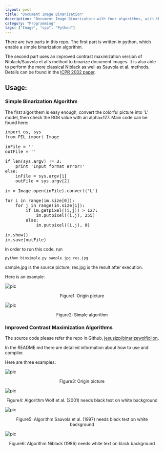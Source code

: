 ```yaml
---
layout: post
title: "Document Image Binarization"
description: "Document Image Binarization with four algorithms, with the help from Christian Wolf, who invents the improved contrast maximization algorithem to binarize document images."
category: "Programming"
tags: ["Image", "cpp", "Python"]
---
```


There are two parts in this repo. The first part is written in python, which enable a simple binarization algorithm.

The second part uses an improved contrast maximization version of Niblack/Sauvola et al's method to binarize document images. It is also able to perform the more classical Niblack as well as Sauvola et al. methods. Details can be found in the [ICPR 2002 paper](http://liris.cnrs.fr/christian.wolf/publications/index.html#icpr2002v).

## Usage:

### Simple Binarization Algorithm

The first algorithem is easy enough, convert the colorful picture into 'L' model, then check the RGB value with an alpha=127. Main code can be found here:

<pre class="prettyprint linenums">
import os, sys
from PIL import Image

inFile = ''
outFile = ''

if len(sys.argv) != 3:
	print 'Input format error!'
else:
	inFile = sys.argv[1]
	outFile = sys.argv[2]

im = Image.open(inFile).convert('L')

for i in range(im.size[0]):
	for j in range(im.size[1]):
		if im.getpixel((i,j)) &gt; 127:
			im.putpixel((i,j), 255)
		else:
			im.putpixel((i,j), 0)

im.show()
im.save(outFile)
</pre>

In order to run this code, run

	python binsimple.py sample.jpg res.jpg

sample.jpg is the source picture, res.jpg is the result after execution.

Here is an example:

![pic](http://media-cache-ec0.pinimg.com/736x/d1/c2/3b/d1c23b9f6216c3c65a03eb29ef899ccc.jpg)

<center>Figure1: Origin picture</center>

![pic](http://media-cache-ec0.pinimg.com/736x/fc/cd/a1/fccda1168a7b5649ca018d6353a8cb15.jpg)

<center>Figure2: Simple algorithm</center>

### Improved Contrast Maximization Algorithms

The source code please refer the repo in Github, [jesusjzp/binarizewolfjolion](https://github.com/jesusjzp/binarizewolfjolion).

In the README.md there are detailed information about how to use and compiler.

Here are three examples:

![pic](http://media-cache-ec0.pinimg.com/736x/d1/c2/3b/d1c23b9f6216c3c65a03eb29ef899ccc.jpg)

<center>Figure3: Origin picture</center>

![pic](http://media-cache-ak0.pinimg.com/736x/09/e1/d9/09e1d9ff41df9fcbeb614e22438b3145.jpg)

<center>Figure4: Algorithm Wolf et al. (2001) needs black text on white background</center>

![pic](http://media-cache-ec0.pinimg.com/736x/ef/d5/5e/efd55e19b3e6a2dcb8f0c2f75f84b651.jpg)

<center>Figure5: Algorithm Sauvola et al. (1997) needs black text on white background</center>

![pic](http://media-cache-ak0.pinimg.com/736x/ee/6a/15/ee6a15230a8c954f49acff6b47a648ee.jpg)

<center>Figure6: Algorithm Niblack (1986) needs white text on black background</center>